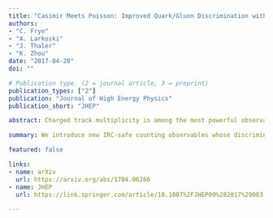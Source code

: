 ```yaml
---
title: "Casimir Meets Poisson: Improved Quark/Gluon Discrimination with Counting Observables"
authors:
- "C. Frye"
- "A. Larkoski"
- "J. Thaler"
- "K. Zhou"
date: "2017-04-20"
doi: ""

# Publication type. (2 = journal article, 3 = preprint)
publication_types: ["2"]
publication: "Journal of High Energy Physics"
publication_short: "JHEP"

abstract: Charged track multiplicity is among the most powerful observables for discriminating quark- from gluon-initiated jets. Despite its utility, it is not infrared and collinear (IRC) safe, so perturbative calculations are limited to studying the energy evolution of multiplicity moments. While IRC-safe observables, like jet mass, are perturbatively calculable, their distributions often exhibit Casimir scaling, such that their quark/gluon discrimination power is limited by the ratio of quark to gluon color factors. In this paper, we introduce new IRC-safe counting observables whose discrimination performance exceeds that of jet mass and approaches that of track multiplicity. The key observation is that track multiplicity is approximately Poisson distributed, with more suppressed tails than the Sudakov peak structure from jet mass. By using an iterated version of the soft drop jet grooming algorithm, we can define a “soft drop multiplicity” which is Poisson distributed at leading-logarithmic accuracy. In addition, we calculate the next-to-leading-logarithmic corrections to this Poisson structure. If we allow the soft drop groomer to proceed to the end of the jet branching history, we can define a collinear-unsafe (but still infrared-safe) counting observable. Exploiting the universality of the collinear limit, we define generalized fragmentation functions to study the perturbative energy evolution of collinear-unsafe multiplicity.

summary: We introduce new IRC-safe counting observables whose discrimination performance exceeds that of jet mass and approaches that of track multiplicity.

featured: false

links:
- name: arXiv
  url: https://arxiv.org/abs/1704.06266
- name: JHEP
  url: https://link.springer.com/article/10.1007%2FJHEP09%282017%29083

---
```

